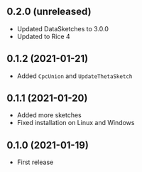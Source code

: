 ## 0.2.0 (unreleased)

- Updated DataSketches to 3.0.0
- Updated to Rice 4

## 0.1.2 (2021-01-21)

- Added `CpcUnion` and `UpdateThetaSketch`

## 0.1.1 (2021-01-20)

- Added more sketches
- Fixed installation on Linux and Windows

## 0.1.0 (2021-01-19)

- First release
